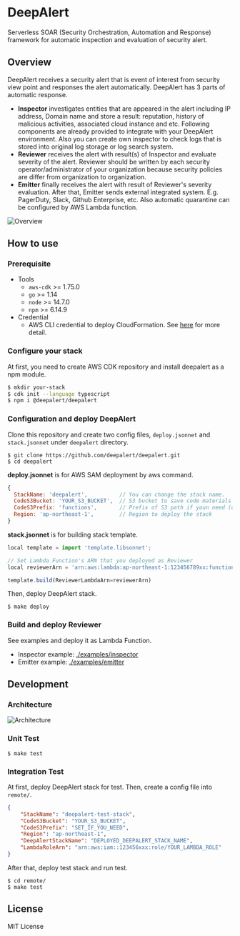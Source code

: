 # DeepAlert

Serverless SOAR (Security Orchestration, Automation and Response) framework for automatic inspection and evaluation of security alert.

## Overview

DeepAlert receives a security alert that is event of interest from security view point and responses the alert automatically. DeepAlert has 3 parts of automatic response.

- **Inspector** investigates entities that are appeared in the alert including IP address, Domain name and store a result: reputation, history of malicious activities, associated cloud instance and etc. Following components are already provided to integrate with your DeepAlert environment. Also you can create own inspector to check logs that is stored into original log storage or log search system.
- **Reviewer** receives the alert with result(s) of Inspector and evaluate severity of the alert. Reviewer should be written by each security operator/administrator of your organization because security policies are differ from organization to organization.
- **Emitter** finally receives the alert with result of Reviewer's severity evaluation. After that, Emitter sends external integrated system. E.g. PagerDuty, Slack, Github Enterprise, etc. Also automatic quarantine can be configured by AWS Lambda function.

![Overview](https://user-images.githubusercontent.com/605953/76850323-80914100-688a-11ea-9c9a-96030094af2c.png)

## How to use

### Prerequisite

- Tools
  - `aws-cdk` >= 1.75.0
  - `go` >= 1.14
  - `node` >= 14.7.0
  - `npm` >= 6.14.9
- Credential
  - AWS CLI credential to deploy CloudFormation. See [here](https://docs.aws.amazon.com/cli/latest/userguide/cli-chap-configure.html) for more detail.

### Configure your stack

At first, you need to create AWS CDK repository and install deepalert as a npm module.

```bash
$ mkdir your-stack
$ cdk init --language typescript
$ npm i @deepalert/deepalert
```



### Configuration and deploy DeepAlert

Clone this repository and create two config files, `deploy.jsonnet` and `stack.jsonnet` under `deepalert` directory.

```
$ git clone https://github.com/deepalert/deepalert.git
$ cd deepalert
```

**deploy.jsonnet** is for AWS SAM deployment by aws command.

```js
{
  StackName: 'deepalert',          // You can change the stack name.
  CodeS3Bucket: 'YOUR_S3_BUCKET',  // S3 bucket to save code materials for deployment
  CodeS3Prefix: 'functions',       // Prefix of S3 path if youn need (optional)
  Region: 'ap-northeast-1',        // Region to deploy the stack
}
```

**stack.jsonnet** is for building stack template.

```js
local template = import 'template.libsonnet';

// Set Lambda Function's ARN that you deployed as Reviewer
local reviewerArn = 'arn:aws:lambda:ap-northeast-1:123456789xx:function:YOUR_REVIEWER_ARN';

template.build(ReviewerLambdaArn=reviewerArn)
```

Then, deploy DeepAlert stack.

```
$ make deploy
```

### Build and deploy Reviewer

See examples and deploy it as Lambda Function.

- Inspector example: [./examples/inspector](./examples/inspector)
- Emitter example: [./examples/emitter](./examples/inspector)

## Development

### Architecture

![Architecture](https://user-images.githubusercontent.com/605953/76850184-34460100-688a-11ea-92fe-cd8a1226174f.png)

### Unit Test

```
$ make test
```

### Integration Test

At first, deploy DeepAlert stack for test. Then, create a config file into `remote/`.

```json
{
    "StackName": "deepalert-test-stack",
    "CodeS3Bucket": "YOUR_S3_BUCKET",
    "CodeS3Prefix": "SET_IF_YOU_NEED",
    "Region": "ap-northeast-1",
    "DeepAlertStackName": "DEPLOYED_DEEPALERT_STACK_NAME",
    "LambdaRoleArn": "arn:aws:iam::123456xxx:role/YOUR_LAMBDA_ROLE"
}
```

After that, deploy test stack and run test.

```
$ cd remote/
$ make test
```

## License

MIT License
